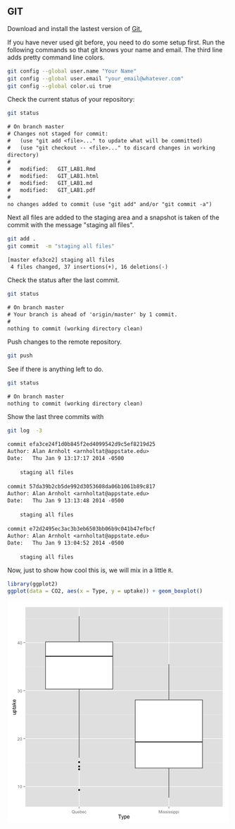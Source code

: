 <!--pandoc
format: html
s:
mathjax:
number-sections:

format: latex
number-sections:
-->


## GIT

Download and install the lastest version of [Git.](http://git-scm.com/downloads)




If you have never used git before, you need to do some setup first.  Run the following commands so that git knows your name and email.  The third line adds pretty command line colors. 


```bash
git config --global user.name "Your Name"
git config --global user.email "your_email@whatever.com"
git config --global color.ui true
```


Check the current status of your repository:

```bash
git status
```

```
# On branch master
# Changes not staged for commit:
#   (use "git add <file>..." to update what will be committed)
#   (use "git checkout -- <file>..." to discard changes in working directory)
#
#	modified:   GIT_LAB1.Rmd
#	modified:   GIT_LAB1.html
#	modified:   GIT_LAB1.md
#	modified:   GIT_LAB1.pdf
#
no changes added to commit (use "git add" and/or "git commit -a")
```


Next all files are added to the staging area and a snapshot is taken of the commit with the message "staging all files".

```bash
git add .
git commit  -m "staging all files"
```

```
[master efa3ce2] staging all files
 4 files changed, 37 insertions(+), 16 deletions(-)
```


Check the status after the last commit.

```bash
git status
```

```
# On branch master
# Your branch is ahead of 'origin/master' by 1 commit.
#
nothing to commit (working directory clean)
```

Push changes to the remote repository. 

```bash
git push
```

See if there is anything left to do.

```bash
git status
```

```
# On branch master
nothing to commit (working directory clean)
```

Show the last three commits with

```bash
git log  -3
```

```
commit efa3ce24f1d0b845f2ed4099542d9c5ef8219d25
Author: Alan Arnholt <arnholtat@appstate.edu>
Date:   Thu Jan 9 13:17:17 2014 -0500

    staging all files

commit 57da39b2cb5de992d3053608da06b1061b89c817
Author: Alan Arnholt <arnholtat@appstate.edu>
Date:   Thu Jan 9 13:13:48 2014 -0500

    staging all files

commit e72d2495ec3ac3b3eb6503bb06b9c041b47efbcf
Author: Alan Arnholt <arnholtat@appstate.edu>
Date:   Thu Jan 9 13:04:52 2014 -0500

    staging all files
```


Now, just to show how cool this is, we will mix in a little `R`.


```r
library(ggplot2)
ggplot(data = CO2, aes(x = Type, y = uptake)) + geom_boxplot()
```

<img src="figure/unnamed-chunk-1.png" title="plot of chunk unnamed-chunk-1" alt="plot of chunk unnamed-chunk-1" style="display: block; margin: auto;" />

